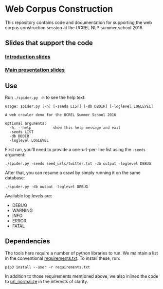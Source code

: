 # Web Corpus Construction
This repository contains code and documentation for supporting the web corpus construction session at the UCREL NLP summer school 2016.

## Slides that support the code
### [Introduction slides](slides/UCREL_NLP_S1_Web_Scraping_Intro.pdf)

### [Main presentation slides](https://docs.google.com/presentation/d/1hT0rGlYWcMuR_9qKYucGHn8mLuJPZLdSkLbqoCI9D38/edit?usp=sharing)

## Use
Run `./spider.py -h` to see the help text:

    usage: spider.py [-h] [-seeds LIST] [-db DBDIR] [-loglevel LOGLEVEL]

    A web crawler demo for the UCREL Summer School 2016

    optional arguments:
      -h, --help          show this help message and exit
      -seeds LIST
      -db DBDIR
      -loglevel LOGLEVEL

First run, you'll need to provide a one-url-per-line list using the `-seeds` argument:

    ./spider.py -seeds seed_urls/twitter.txt -db output -loglevel DEBUG

After that, you can resume a crawl by simply running it on the same database:

    ./spider.py -db output -loglevel DEBUG

Available log levels are:

 * DEBUG
 * WARNING
 * INFO
 * ERROR
 * FATAL


## Dependencies
The tools here require a number of python libraries to run. We maintain a list in the conventional [requirements.txt](requirements.txt).  To install these, run:

    pip3 install --user -r requirements.txt

In addition to those requirements mentioned above, we also inlined the code to [url\_normalize](https://github.com/niksite/url-normalize) in the interests of clarity.

